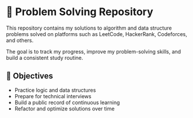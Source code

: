 # 🧠 Problem Solving Repository

This repository contains my solutions to algorithm and data structure problems solved on platforms such as LeetCode, HackerRank, Codeforces, and others.

The goal is to track my progress, improve my problem-solving skills, and build a consistent study routine.

## 🎯 Objectives

- Practice logic and data structures
- Prepare for technical interviews
- Build a public record of continuous learning
- Refactor and optimize solutions over time

